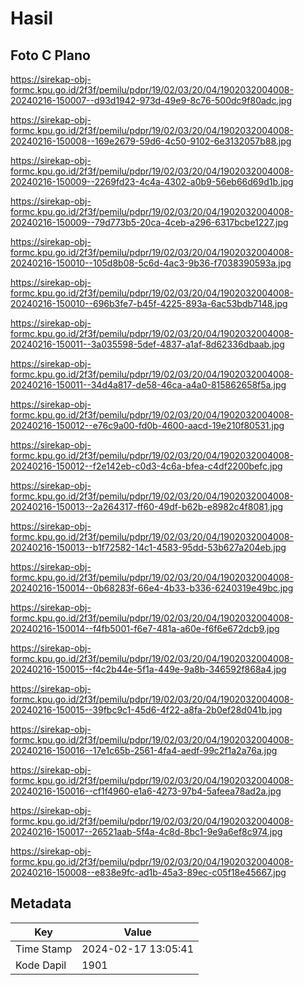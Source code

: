 # Hasil

## Foto C Plano

https://sirekap-obj-formc.kpu.go.id/2f3f/pemilu/pdpr/19/02/03/20/04/1902032004008-20240216-150007--d93d1942-973d-49e9-8c76-500dc9f80adc.jpg

https://sirekap-obj-formc.kpu.go.id/2f3f/pemilu/pdpr/19/02/03/20/04/1902032004008-20240216-150008--169e2679-59d6-4c50-9102-6e3132057b88.jpg

https://sirekap-obj-formc.kpu.go.id/2f3f/pemilu/pdpr/19/02/03/20/04/1902032004008-20240216-150009--2269fd23-4c4a-4302-a0b9-56eb66d69d1b.jpg

https://sirekap-obj-formc.kpu.go.id/2f3f/pemilu/pdpr/19/02/03/20/04/1902032004008-20240216-150009--79d773b5-20ca-4ceb-a296-6317bcbe1227.jpg

https://sirekap-obj-formc.kpu.go.id/2f3f/pemilu/pdpr/19/02/03/20/04/1902032004008-20240216-150010--105d8b08-5c6d-4ac3-9b36-f7038390593a.jpg

https://sirekap-obj-formc.kpu.go.id/2f3f/pemilu/pdpr/19/02/03/20/04/1902032004008-20240216-150010--696b3fe7-b45f-4225-893a-6ac53bdb7148.jpg

https://sirekap-obj-formc.kpu.go.id/2f3f/pemilu/pdpr/19/02/03/20/04/1902032004008-20240216-150011--3a035598-5def-4837-a1af-8d62336dbaab.jpg

https://sirekap-obj-formc.kpu.go.id/2f3f/pemilu/pdpr/19/02/03/20/04/1902032004008-20240216-150011--34d4a817-de58-46ca-a4a0-815862658f5a.jpg

https://sirekap-obj-formc.kpu.go.id/2f3f/pemilu/pdpr/19/02/03/20/04/1902032004008-20240216-150012--e76c9a00-fd0b-4600-aacd-19e210f80531.jpg

https://sirekap-obj-formc.kpu.go.id/2f3f/pemilu/pdpr/19/02/03/20/04/1902032004008-20240216-150012--f2e142eb-c0d3-4c6a-bfea-c4df2200befc.jpg

https://sirekap-obj-formc.kpu.go.id/2f3f/pemilu/pdpr/19/02/03/20/04/1902032004008-20240216-150013--2a264317-ff60-49df-b62b-e8982c4f8081.jpg

https://sirekap-obj-formc.kpu.go.id/2f3f/pemilu/pdpr/19/02/03/20/04/1902032004008-20240216-150013--b1f72582-14c1-4583-95dd-53b627a204eb.jpg

https://sirekap-obj-formc.kpu.go.id/2f3f/pemilu/pdpr/19/02/03/20/04/1902032004008-20240216-150014--0b68283f-66e4-4b33-b336-6240319e49bc.jpg

https://sirekap-obj-formc.kpu.go.id/2f3f/pemilu/pdpr/19/02/03/20/04/1902032004008-20240216-150014--f4fb5001-f6e7-481a-a60e-f6f6e672dcb9.jpg

https://sirekap-obj-formc.kpu.go.id/2f3f/pemilu/pdpr/19/02/03/20/04/1902032004008-20240216-150015--f4c2b44e-5f1a-449e-9a8b-346592f868a4.jpg

https://sirekap-obj-formc.kpu.go.id/2f3f/pemilu/pdpr/19/02/03/20/04/1902032004008-20240216-150015--39fbc9c1-45d6-4f22-a8fa-2b0ef28d041b.jpg

https://sirekap-obj-formc.kpu.go.id/2f3f/pemilu/pdpr/19/02/03/20/04/1902032004008-20240216-150016--17e1c65b-2561-4fa4-aedf-99c2f1a2a76a.jpg

https://sirekap-obj-formc.kpu.go.id/2f3f/pemilu/pdpr/19/02/03/20/04/1902032004008-20240216-150016--cf1f4960-e1a6-4273-97b4-5afeea78ad2a.jpg

https://sirekap-obj-formc.kpu.go.id/2f3f/pemilu/pdpr/19/02/03/20/04/1902032004008-20240216-150017--26521aab-5f4a-4c8d-8bc1-9e9a6ef8c974.jpg

https://sirekap-obj-formc.kpu.go.id/2f3f/pemilu/pdpr/19/02/03/20/04/1902032004008-20240216-150008--e838e9fc-ad1b-45a3-89ec-c05f18e45667.jpg


## Metadata

| Key        | Value               |
| ---------- | ------------------- |
| Time Stamp | 2024-02-17 13:05:41 |
| Kode Dapil | 1901                |



